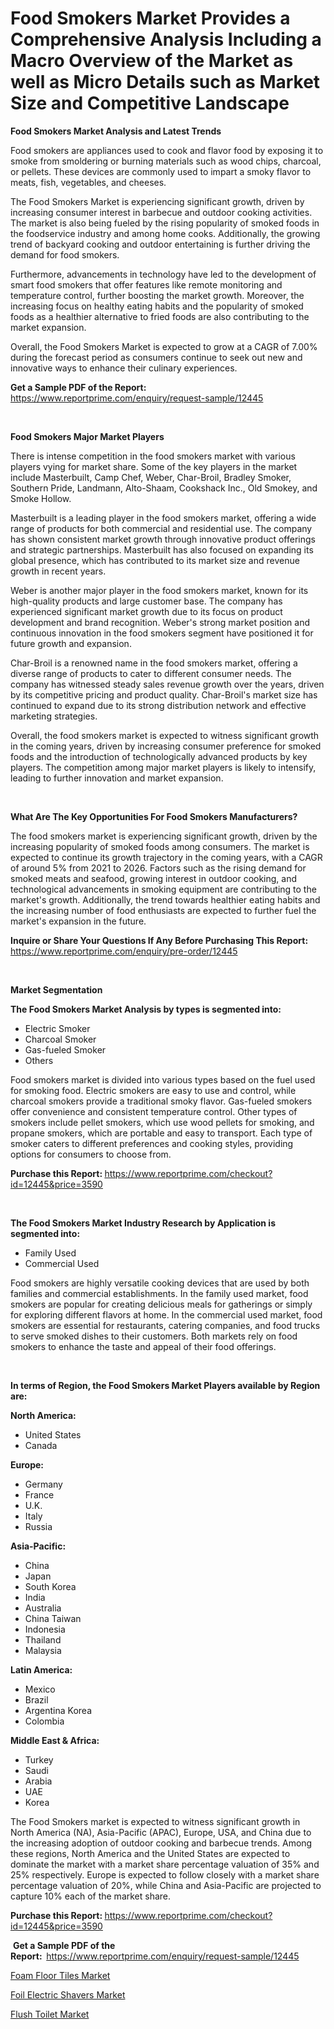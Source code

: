 <p><h1>Food Smokers Market Provides a Comprehensive Analysis Including a Macro Overview of the Market as well as Micro Details such as Market Size and Competitive Landscape</h1></p><p><strong>Food Smokers Market Analysis and Latest Trends</strong></p>
<p><p>Food smokers are appliances used to cook and flavor food by exposing it to smoke from smoldering or burning materials such as wood chips, charcoal, or pellets. These devices are commonly used to impart a smoky flavor to meats, fish, vegetables, and cheeses.</p><p>The Food Smokers Market is experiencing significant growth, driven by increasing consumer interest in barbecue and outdoor cooking activities. The market is also being fueled by the rising popularity of smoked foods in the foodservice industry and among home cooks. Additionally, the growing trend of backyard cooking and outdoor entertaining is further driving the demand for food smokers.</p><p>Furthermore, advancements in technology have led to the development of smart food smokers that offer features like remote monitoring and temperature control, further boosting the market growth. Moreover, the increasing focus on healthy eating habits and the popularity of smoked foods as a healthier alternative to fried foods are also contributing to the market expansion.</p><p>Overall, the Food Smokers Market is expected to grow at a CAGR of 7.00% during the forecast period as consumers continue to seek out new and innovative ways to enhance their culinary experiences.</p></p>
<p><strong>Get a Sample PDF of the Report:&nbsp;</strong> <a href="https://www.reportprime.com/enquiry/request-sample/12445">https://www.reportprime.com/enquiry/request-sample/12445</a></p>
<p>&nbsp;</p>
<p><strong>Food Smokers Major Market Players</strong></p>
<p><p>There is intense competition in the food smokers market with various players vying for market share. Some of the key players in the market include Masterbuilt, Camp Chef, Weber, Char-Broil, Bradley Smoker, Southern Pride, Landmann, Alto-Shaam, Cookshack Inc., Old Smokey, and Smoke Hollow.</p><p>Masterbuilt is a leading player in the food smokers market, offering a wide range of products for both commercial and residential use. The company has shown consistent market growth through innovative product offerings and strategic partnerships. Masterbuilt has also focused on expanding its global presence, which has contributed to its market size and revenue growth in recent years.</p><p>Weber is another major player in the food smokers market, known for its high-quality products and large customer base. The company has experienced significant market growth due to its focus on product development and brand recognition. Weber's strong market position and continuous innovation in the food smokers segment have positioned it for future growth and expansion.</p><p>Char-Broil is a renowned name in the food smokers market, offering a diverse range of products to cater to different consumer needs. The company has witnessed steady sales revenue growth over the years, driven by its competitive pricing and product quality. Char-Broil's market size has continued to expand due to its strong distribution network and effective marketing strategies.</p><p>Overall, the food smokers market is expected to witness significant growth in the coming years, driven by increasing consumer preference for smoked foods and the introduction of technologically advanced products by key players. The competition among major market players is likely to intensify, leading to further innovation and market expansion.</p></p>
<p>&nbsp;</p>
<p><strong>What Are The Key Opportunities For Food Smokers Manufacturers?</strong></p>
<p><p>The food smokers market is experiencing significant growth, driven by the increasing popularity of smoked foods among consumers. The market is expected to continue its growth trajectory in the coming years, with a CAGR of around 5% from 2021 to 2026. Factors such as the rising demand for smoked meats and seafood, growing interest in outdoor cooking, and technological advancements in smoking equipment are contributing to the market's growth. Additionally, the trend towards healthier eating habits and the increasing number of food enthusiasts are expected to further fuel the market's expansion in the future.</p></p>
<p><strong>Inquire or Share Your Questions If Any Before Purchasing This Report:</strong> <a href="https://www.reportprime.com/enquiry/pre-order/12445">https://www.reportprime.com/enquiry/pre-order/12445</a></p>
<p>&nbsp;</p>
<p><strong>Market Segmentation</strong></p>
<p><strong>The Food Smokers Market Analysis by types is segmented into:</strong></p>
<p><ul><li>Electric Smoker</li><li>Charcoal Smoker</li><li>Gas-fueled Smoker</li><li>Others</li></ul></p>
<p><p>Food smokers market is divided into various types based on the fuel used for smoking food. Electric smokers are easy to use and control, while charcoal smokers provide a traditional smoky flavor. Gas-fueled smokers offer convenience and consistent temperature control. Other types of smokers include pellet smokers, which use wood pellets for smoking, and propane smokers, which are portable and easy to transport. Each type of smoker caters to different preferences and cooking styles, providing options for consumers to choose from.</p></p>
<p><strong>Purchase this Report:&nbsp;</strong><a href="https://www.reportprime.com/checkout?id=12445&price=3590">https://www.reportprime.com/checkout?id=12445&price=3590</a></p>
<p>&nbsp;</p>
<p><strong>The Food Smokers Market Industry Research by Application is segmented into:</strong></p>
<p><ul><li>Family Used</li><li>Commercial Used</li></ul></p>
<p><p>Food smokers are highly versatile cooking devices that are used by both families and commercial establishments. In the family used market, food smokers are popular for creating delicious meals for gatherings or simply for exploring different flavors at home. In the commercial used market, food smokers are essential for restaurants, catering companies, and food trucks to serve smoked dishes to their customers. Both markets rely on food smokers to enhance the taste and appeal of their food offerings.</p></p>
<p>&nbsp;</p>
<p><strong>In terms of Region, the Food Smokers Market Players available by Region are:</strong></p>
<p>
    <p> <strong> North America: </strong>
        <ul>
            <li>United States</li>
            <li>Canada</li>
        </ul>
        </p> 
    <p> <strong> Europe: </strong>
        <ul>
            <li>Germany</li>
            <li>France</li>
            <li>U.K.</li>
            <li>Italy</li>
            <li>Russia</li>
        </ul>
        </p> 
    <p> <strong> Asia-Pacific: </strong>
        <ul>
            <li>China</li>
            <li>Japan</li>
            <li>South Korea</li>
            <li>India</li>
            <li>Australia</li>
            <li>China Taiwan</li>
            <li>Indonesia</li>
            <li>Thailand</li>
            <li>Malaysia</li>
        </ul>
        </p> 
    <p> <strong> Latin America: </strong>
        <ul>
            <li>Mexico</li>
            <li>Brazil</li>
            <li>Argentina Korea</li>
            <li>Colombia</li>
        </ul>
        </p> 
    <p> <strong> Middle East & Africa: </strong>
        <ul>
            <li>Turkey</li>
            <li>Saudi</li>
            <li>Arabia</li>
            <li>UAE</li>
            <li>Korea</li>
        </ul>
    </p>
    </p>
<p><p>The Food Smokers market is expected to witness significant growth in North America (NA), Asia-Pacific (APAC), Europe, USA, and China due to the increasing adoption of outdoor cooking and barbecue trends. Among these regions, North America and the United States are expected to dominate the market with a market share percentage valuation of 35% and 25% respectively. Europe is expected to follow closely with a market share percentage valuation of 20%, while China and Asia-Pacific are projected to capture 10% each of the market share.</p></p>
<p><strong>Purchase this Report: </strong><a href="https://www.reportprime.com/checkout?id=12445&price=3590">https://www.reportprime.com/checkout?id=12445&price=3590</a></p>
<p>&nbsp;<strong>Get a Sample PDF of the Report:&nbsp;&nbsp;</strong><a href="https://www.reportprime.com/enquiry/request-sample/12445">https://www.reportprime.com/enquiry/request-sample/12445</a></p>
<p><strong></strong></p>
<p><p><a href="https://github.com/redneck06/Market-Research-Report-List-2/blob/main/foam-floor-tiles-market.md">Foam Floor Tiles Market</a></p><p><a href="https://github.com/peachesmcdowel1/Market-Research-Report-List-1/blob/main/foil-electric-shavers-market.md">Foil Electric Shavers Market</a></p><p><a href="https://github.com/nicoletavirag/Market-Research-Report-List-2/blob/main/flush-toilet-market.md">Flush Toilet Market</a></p></p>